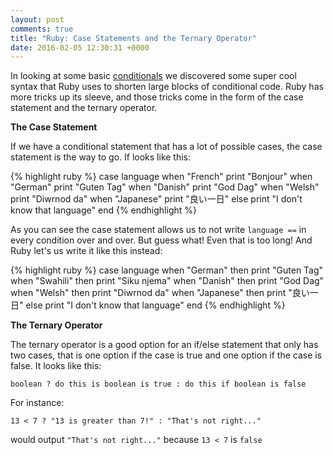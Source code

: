 ```yaml
---
layout: post
comments: true
title: "Ruby: Case Statements and the Ternary Operator"
date: 2016-02-05 12:30:31 +0000
---
```


In looking at some basic [conditionals][conditionals-post] we discovered some super cool syntax that Ruby uses to shorten large blocks of conditional code. Ruby has more tricks up its sleeve, and those tricks come in the form of the case statement and the ternary operator.

<strong> The Case Statement </strong>

If we have a conditional statement that has a lot of possible cases, the case statement is the way to go. If looks like this:

{% highlight ruby %}
case language
when "French"
	print "Bonjour"
when "German"
	print "Guten Tag"
when "Danish"
	print "God Dag"
when "Welsh"
	print "Diwrnod da"
when "Japanese"
	print "良い一日"
else 
	print "I don't know that language"
end
{% endhighlight %}

As you can see the case statement allows us to not write `language ==` in every condition over and over. But guess what! Even that is too long! And Ruby let's us write it like this instead:

{% highlight ruby %}
case language
when "German" then print "Guten Tag"
when "Swahili" then print "Siku njema"
when "Danish" then print "God Dag"
when "Welsh" then print "Diwrnod da"
when "Japanese" then print "良い一日"
else print "I don't know that language"
end
{% endhighlight %}

<strong> The Ternary Operator </strong>

The ternary operator is a good option for an if/else statement that only has two cases, that is one option if the case is true and one option if the case is false. It looks like this:

`boolean ? do this is boolean is true : do this if boolean is false`

For instance:

`13 < 7 ? "13 is greater than 7!" : "That's not right..."`

would output `"That's not right..."` because `13 < 7` is `false`

[conditionals-post]: http://daisymolving.github.io/2016/01/18/ruby-conditionals.html
